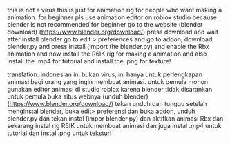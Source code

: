 this is not a virus this is just for animation rig for people who want making a animation.
for beginner pls use animation editor on roblox studio because blender is not recommended for beginner 
go to the website (blender download)
(https://www.blender.org/download/)
press download and wait
after install blender go to edit > preferences and go to addon, download blender.py and press install (import the blender.py) and enable the Rbx animation
and now install the R6IK rig for making a animation
and also install the .mp4 for tutorial and install the .png for texture!

translation: indonesian
ini bukan virus, ini hanya untuk perlengkapan animasi bagi orang yang ingin membuat animasi.
untuk pemula mohon gunakan editor animasi di studio roblox karena blender tidak disarankan untuk pemula
buka situs webnya (unduh blender)
(https://www.blender.org/download/)
tekan unduh dan tunggu
setelah menginstal blender, buka edit> preferensi dan buka addon, unduh blender.py dan tekan instal (impor blender.py) dan aktifkan animasi Rbx
dan sekarang instal rig R6IK untuk membuat animasi
dan juga instal .mp4 untuk tutorial dan instal .png untuk tekstur!
